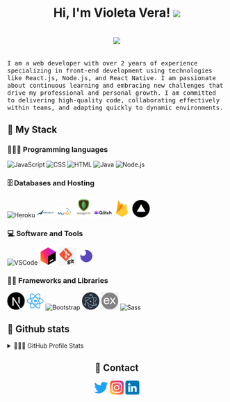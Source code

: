 <h1 align="center"> Hi, I'm Violeta Vera!
  <img src="https://media.giphy.com/media/hvRJCLFzcasrR4ia7z/giphy.gif" width="30">
  <br>
  
<!--Vilu/visvs's Views here-->
 <!-- <img src="https://gpvc.arturio.dev/vivs" alt="Views" align='right'/> <a href="https://github.com/visvs/visvs"> </a> -->

  
<!-- Source of -> https://github.com/DenverCoder1/readme-typing-svg -->
<p align="center">
  <a href="https://github.com/DenverCoder1/readme-typing-svg"><img src="https://readme-typing-svg.herokuapp.com?lines=Computer+Systems+Engineering;Web+Developer;Never%20stop%20learning%20&font=Fira%20Code&center=true&width=415&height=60&color=B000B9&vCenter=true&size=25"></a>
</p></h1>
 
<samp>
I am a web developer with over 2 years of experience specializing in front-end development using technologies like React.js, Node.js, and React Native. I am passionate about continuous learning and embracing new challenges that drive my professional and personal growth. I am committed to delivering high-quality code, collaborating effectively within teams, and adapting quickly to dynamic environments.
</samp>

<h2> 🧠 My Stack </h2>
<h3>👩🏻‍💻 Programming languages</h3>
<p>
  <img width="40" alt="JavaScript" src="https://cdn-icons-png.flaticon.com/512/5968/5968292.png">
  <img width="40" alt="CSS" src="https://cdn-icons-png.flaticon.com/512/888/888847.png">
  <img width="40" alt="HTML" src="https://cdn-icons-png.flaticon.com/512/888/888859.png">
  <img width="40" alt="Java" src="https://cdn-icons-png.flaticon.com/512/919/919854.png">
  <img width="40" alt="Node.js" src="https://cdn-icons-png.flaticon.com/512/919/919825.png">
</p>


<h3> 🗄️ Databases and Hosting</h3>

<p>
  <img width="40" title='Heroku' alt="Heroku" src="https://cdn-icons-png.flaticon.com/512/873/873120.png">
  <img width="40" alt="MariaDB" title="MariaDB" src="./assets/mariadb.png">
  <img width="40" alt="MySQL" title="MySQL" src="./assets/mysql.png">
  <img width="40" alt="MongoDB" title="MongoDB" src="./assets/mognodb.png">
  <img width="40" alt="Glitch" title="Glitch" src="./assets/glitch.png">
  <img width="40" alt="FireBase" title="FireBase" src="./assets/firebase.png">
  <img width="40" alt="Vercel" title="Vercel" src="./assets/vercel.png">
</p>

<h3> 💻 Software and Tools</h3>

<p>
  <img width="40" alt="VSCode" src="https://cdn-icons-png.flaticon.com/512/906/906324.png">
  <img width="40" alt="JetBrains" src="./assets/jetbrains.png">
  <img width="40" alt="Git" src="./assets/git.png">
  <img width="40" alt="Insomnia " src="./assets/insomnia.png">
</p>

<h3> ✍🏻 Frameworks and Libraries</h3>

<p>

  <img width="40" alt="Nextjs" src="./assets/nextsjs.png">
  <img width="40" alt="Reactjs" src="./assets/react.png">
  <img width="40" alt="Bootstrap" src="https://cdn-icons-png.flaticon.com/512/5968/5968672.png">
  <img width="40" alt="Electron" src="./assets/electron.png">
  <img width="40" alt="Express" src="./assets/express.png">
  <img width="40" alt="Sass" src="https://cdn-icons-png.flaticon.com/512/5968/5968358.png">
</p>

<h2> 🦄 Github stats </h2>

<!--source of -> https://github.com/anuraghazra/github-readme-stats -->
<details> 
  <summary> 👩🏻‍💻 GitHub Profile Stats</summary>
  <br/>
    <a href="https://github.com/anuraghazra/github-readme-stats"><img alt="Vilu's Github Stats" src="https://github-readme-stats.vercel.app/api/?username=visvs&show_icons=true&count_private=true&theme=synthwave&hide_border=true&bg_color=1F222E&title_color=F85D7F&icon_color=F8D866" height="192px"/></a>
  <a href="https://github.com/anuraghazra/github-readme-stats"><img alt="Vilu's Top Languages" src="https://github-readme-stats.vercel.app/api/top-langs/?username=visvs&langs_count=8&layout=compact&theme=synthwave&hide_border=true&bg_color=1F222E&title_color=F85D7F&icon_color=F8D866&hide=Jupyter%20Notebook" height="192px"/></a>
  <br/>
</details>


<h2 align="center"> 📲 Contact</h2>

<p align="center"> 
  <a href="https://twitter.com/Vi_vs117"><img width="32px" alt="Twitter" title="twitter" src="./assets/1384065.png"/></a>
   <a href="https://www.instagram.com/vibrileta/"><img width="32px" alt="Instagram" title="Instagram" src="./assets/2111463.png"/></a>
   <a href="https://www.linkedin.com/in/visv/"><img width="32px" alt="LinkedIn" title="LinkedIn" src="./assets/3536505.png"/></a>
</p>
